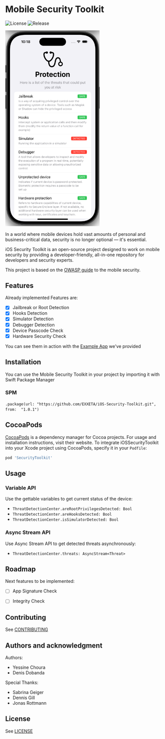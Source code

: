 # Mobile Security Toolkit

![License](https://img.shields.io/github/license/EXXETA/Android-Security-Toolkit.svg?style=flat-square)
![Release](https://img.shields.io/github/release/EXXETA/Android-Security-Toolkit.svg?style=flat-square)

<img src="./docs/1.png" width=300  alt="screenshot"/>

In a world where mobile devices hold vast amounts of personal and 
business-critical data, security is no longer optional — it's essential.

iOS Security Toolkit is an open-source project designed to work on mobile security by 
providing a developer-friendly, all-in-one repository for developers and 
security experts.

This project is based on the [OWASP guide](https://github.com/MobSF/owasp-mstg/blob/master/Document/0x06j-Testing-Resiliency-Against-Reverse-Engineering.md)
to the mobile security.

## Features

Already implemented Features are:
- [x] Jailbreak or Root Detection
- [x] Hooks Detection
- [x] Simulator Detection
- [x] Debugger Detection
- [x] Device Passcode Check
- [x] Hardware Security Check

You can see them in action with the [Example App](./SecurityToolkitExample) we've provided

## Installation

You can use the Mobile Security Toolkit in your project by importing it with 
Swift Package Manager

### SPM

`.package(url: "https://github.com/EXXETA/iOS-Security-Toolkit.git", from: 
"1.0.1")`

## CocoaPods

[CocoaPods](https://cocoapods.org) is a dependency manager for Cocoa projects. For usage and installation instructions, visit their website. To integrate iOSSecurityToolkit into your Xcode project using CocoaPods, specify it in your `Podfile`:

```ruby
pod 'SecurityToolkit'
```

## Usage

### Variable API

Use the gettable variables to get current status of the device:

- `ThreatDetectionCenter.areRootPrivilegesDetected: Bool`
- `ThreatDetectionCenter.areHooksDetected: Bool`
- `ThreatDetectionCenter.isSimulatorDetected: Bool`

### Async Stream API

Use Async Stream API to get detected threats asynchronously:

- `ThreatDetectionCenter.threats: AsyncStream<Threat>`

## Roadmap

Next features to be implemented:
- [ ] App Signature Check
- [ ] Integrity Check


## Contributing

See [CONTRIBUTING](./CONTRIBUTING.md)

## Authors and acknowledgment

Authors:
- Yessine Choura
- Denis Dobanda

Special Thanks:
- Sabrina Geiger
- Dennis Gill
- Jonas Rottmann

## License

See [LICENSE](./LICENSE.md)
